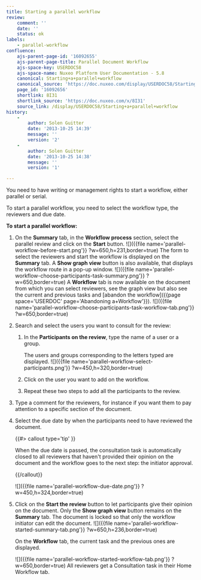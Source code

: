 ```yaml
---
title: Starting a parallel workflow
review:
    comment: ''
    date: ''
    status: ok
labels:
    - parallel-workflow
confluence:
    ajs-parent-page-id: '16092655'
    ajs-parent-page-title: Parallel Document Workflow
    ajs-space-key: USERDOC58
    ajs-space-name: Nuxeo Platform User Documentation - 5.8
    canonical: Starting+a+parallel+workflow
    canonical_source: 'https://doc.nuxeo.com/display/USERDOC58/Starting+a+parallel+workflow'
    page_id: '16092656'
    shortlink: 8I31
    shortlink_source: 'https://doc.nuxeo.com/x/8I31'
    source_link: /display/USERDOC58/Starting+a+parallel+workflow
history:
    - 
        author: Solen Guitter
        date: '2013-10-25 14:39'
        message: ''
        version: '2'
    - 
        author: Solen Guitter
        date: '2013-10-25 14:38'
        message: ''
        version: '1'

---
```

You need to have writing or management rights to start a workflow, either parallel or serial.

To start a parallel workflow, you need to select the workflow type, the reviewers and due date.

**To start a parallel workflow:**

1.  On the **Summary** tab, in the **Workflow process** section, select the parallel review and click on the **Start** button.
    ![]({{file name='parallel-workflow-before-start.png'}} ?w=650,h=231,border=true)
    The form to select the reviewers and start the workflow is displayed on the **Summary** tab. A **Show graph view** button is also available, that displays the workflow route in a pop-up window.
    ![]({{file name='parallel-workflow-choose-participants-task-summary.png'}} ?w=650,border=true)
    A **Workflow** tab is now available on the document from which you can select reviewers, see the graph view but also see the current and previous tasks and [abandon the workflow]({{page space='USERDOC' page='Abandoning a+Workflow'}}).
    ![]({{file name='parallel-workflow-choose-participants-task-workflow-tab.png'}} ?w=650,border=true)
2.  Search and select the users you want to consult for the review:
    1.  In the **Participants on the review**, type the name of a user or a group.

        The users and groups corresponding to the letters typed are displayed.
        ![]({{file name='parallel-workflow-select-participants.png'}} ?w=450,h=320,border=true)

    2.  Click on the user you want to add on the workflow.

    3.  Repeat these two steps to add all the participants to the review.

3.  Type a comment for the reviewers, for instance if you want them to pay attention to a specific section of the document.
4.  Select the due date by when the participants need to have reviewed the document.

    {{#> callout type='tip' }}

    When the due date is passed, the consultation task is automatically closed to all reviewers that haven't provided their opinion on the document and the workflow goes to the next step: the initiator approval.

    {{/callout}}

    ![]({{file name='parallel-workflow-due-date.png'}} ?w=450,h=324,border=true)

5.  Click on the **Start the review** button to let participants give their opinion on the document.
    Only the **Show graph view** button remains on the **Summary** tab. The document is locked so that only the workflow initiator can edit the document.
    ![]({{file name='parallel-workflow-started-summary-tab.png'}} ?w=650,h=236,border=true)

    On the **Workflow** tab, the current task and the previous ones are displayed.

    ![]({{file name='parallel-workflow-started-workflow-tab.png'}} ?w=650,border=true)
    All reviewers get a Consultation task in their Home Workflow tab.